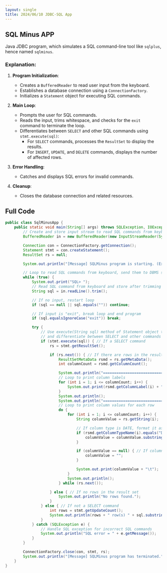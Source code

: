 ```yaml
---
layout: single
title: 2024/06/10 JDBC-SQL App
---
```

## SQL Minus APP
Java JDBC program, which simulates a SQL command-line tool like `sqlplus`, hence named `sqlminus`.

### Explanation:

1. **Program Initialization**:
    
    - Creates a `BufferedReader` to read user input from the keyboard.
    - Establishes a database connection using a `ConnectionFactory`.
    - Initializes a `Statement` object for executing SQL commands.
2. **Main Loop**:
    
    - Prompts the user for SQL commands.
    - Reads the input, trims whitespace, and checks for the `exit` command to terminate the loop.
    - Differentiates between `SELECT` and other SQL commands using `stmt.execute(sql)`:
        - For `SELECT` commands, processes the `ResultSet` to display the results.
        - For `INSERT`, `UPDATE`, and `DELETE` commands, displays the number of affected rows.
3. **Error Handling**:
    
    - Catches and displays SQL errors for invalid commands.
4. **Cleanup**:
    
    - Closes the database connection and related resources.


## Full Code

```java
public class SqlMinusApp {
    public static void main(String[] args) throws SQLException, IOException {
        // Create and store input stream to read SQL commands from keyboard
        BufferedReader in = new BufferedReader(new InputStreamReader(System.in));

        Connection con = ConnectionFactory.getConnection();
        Statement stmt = con.createStatement();
        ResultSet rs = null;

        System.out.println("[Message] SQLMinus program is starting. (Exit: exit)");

        // Loop to read SQL commands from keyboard, send them to DBMS server, execute, and print results
        while (true) {
            System.out.print("SQL> ");
            // Read SQL command from keyboard and store after trimming leading and trailing spaces
            String sql = in.readLine().trim();

            // If no input, restart loop
            if (sql == null || sql.equals("")) continue;

            // If input is "exit", break loop and end program
            if (sql.equalsIgnoreCase("exit")) break;

            try {
                // Use execute(String sql) method of Statement object to send SQL command to DBMS server
                // and differentiate between SELECT and other commands using the returned boolean
                if (stmt.execute(sql)) { // If a SELECT command
                    rs = stmt.getResultSet();

                    if (rs.next()) { // If there are rows in the result set
                        ResultSetMetaData rsmd = rs.getMetaData();
                        int columnCount = rsmd.getColumnCount();

                        System.out.println("==================================================================");
                        // Loop to print column labels
                        for (int i = 1; i <= columnCount; i++) {
                            System.out.print(rsmd.getColumnLabel(i) + "\t");
                        }
                        System.out.println();
                        System.out.println("==================================================================");
                        // Loop to print column values for each row
                        do {
                            for (int i = 1; i <= columnCount; i++) {
                                String columnValue = rs.getString(i);

                                // If column type is DATE, format it as [yyyy-MM-dd]
                                if (rsmd.getColumnTypeName(i).equals("DATE")) {
                                    columnValue = columnValue.substring(0, 10);
                                }

                                if (columnValue == null) { // If column value is null
                                    columnValue = "";
                                }

                                System.out.print(columnValue + "\t");
                            }
                            System.out.println();
                        } while (rs.next());

                    } else { // If no rows in the result set
                        System.out.println("No rows found.");
                    }
                } else { // If not a SELECT command
                    int rows = stmt.getUpdateCount();
                    System.out.println(rows + " row(s) " + sql.substring(0, 6).toUpperCase() + "ed.");
                }
            } catch (SQLException e) {
                // Handle SQL exception for incorrect SQL commands
                System.out.println("SQL error = " + e.getMessage());
            }
        }

        ConnectionFactory.close(con, stmt, rs);
        System.out.println("[Message] SQLMinus program has terminated.");
    }
}
```